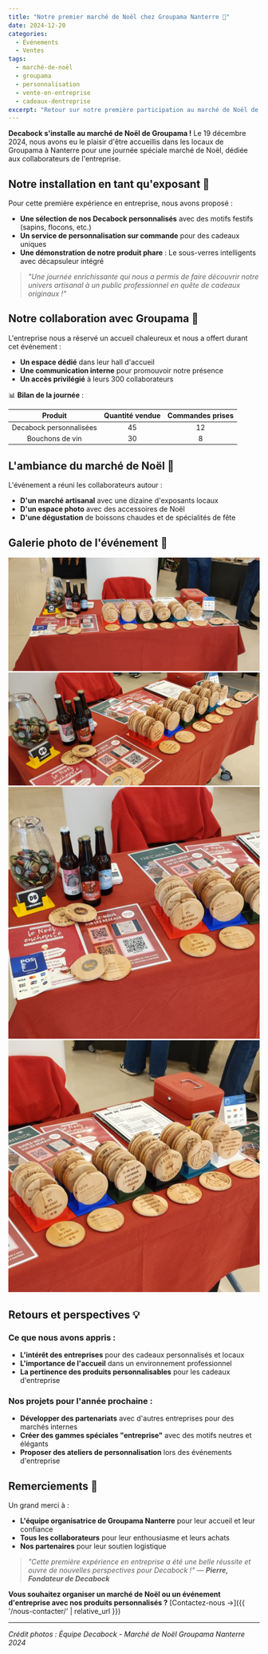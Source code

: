```yaml
---
title: "Notre premier marché de Noël chez Groupama Nanterre 🎅"
date: 2024-12-20
categories:
  - Événements
  - Ventes
tags:
  - marché-de-noël
  - groupama
  - personnalisation
  - vente-en-entreprise
  - cadeaux-dentreprise
excerpt: "Retour sur notre première participation au marché de Noël de Groupama Nanterre, où nous avons présenté nos produits personnalisables aux collaborateurs de l'entreprise."
---
```


**Decabock s'installe au marché de Noël de Groupama !** Le 19 décembre 2024, nous avons eu le plaisir d'être accueillis dans les locaux de Groupama à Nanterre pour une journée spéciale marché de Noël, dédiée aux collaborateurs de l'entreprise.


## Notre installation en tant qu'exposant 🎄

Pour cette première expérience en entreprise, nous avons proposé :
- **Une sélection de nos Decabock personnalisés** avec des motifs festifs (sapins, flocons, etc.)
- **Un service de personnalisation sur commande** pour des cadeaux uniques
- **Une démonstration de notre produit phare** : Le sous-verres intelligents avec décapsuleur intégré

> *"Une journée enrichissante qui nous a permis de faire découvrir notre univers artisanal à un public professionnel en quête de cadeaux originaux !"*

## Notre collaboration avec Groupama 🤝

L'entreprise nous a réservé un accueil chaleureux et nous a offert durant cet événement : 
- **Un espace dédié** dans leur hall d'accueil
- **Une communication interne** pour promouvoir notre présence
- **Un accès privilégié** à leurs 300 collaborateurs

📊 **Bilan de la journée** :

| Produit                | Quantité vendue | Commandes prises |
|:----------------------:|:---------------:|:-----------------:|
| Decabock personnalisées | 45              | 12               |
| Bouchons de vin        | 30              | 8                |

## L'ambiance du marché de Noël 🎅

L'événement a réuni les collaborateurs autour :
- **D'un marché artisanal** avec une dizaine d'exposants locaux
- **D'un espace photo** avec des accessoires de Noël
- **D'une dégustation** de boissons chaudes et de spécialités de fête

## Galerie photo de l'événement 📸

<div class="event-gallery">
  <div class="gallery-row">
    <img src="/assets/images/events/2024-12-19-Marche_Noel_Groupama/Stand_full.jpg" alt="Notre stand Decabock chez Groupama" class="event-photo">
    <img src="/assets/images/events/2024-12-19-Marche_Noel_Groupama/Stand_full_2.jpg" alt="Notre stand Decabock chez Groupama - Vue de coté" class="event-photo">
  </div>
  <div class="gallery-row">
    <img src="/assets/images/events/2024-12-19-Marche_Noel_Groupama/Stand_left.jpg" alt="Notre stand Decabock chez Groupama - Vue de gauche" class="event-photo">
    <img src="/assets/images/events/2024-12-19-Marche_Noel_Groupama/Stand_right.jpg" alt="Notre stand Decabock chez Groupama - Vue de droite" class="event-photo">
  </div>
</div>

## Retours et perspectives 💡

### Ce que nous avons appris :
- **L'intérêt des entreprises** pour des cadeaux personnalisés et locaux
- **L'importance de l'accueil** dans un environnement professionnel
- **La pertinence des produits personnalisables** pour les cadeaux d'entreprise

### Nos projets pour l'année prochaine :
- **Développer des partenariats** avec d'autres entreprises pour des marchés internes
- **Créer des gammes spéciales "entreprise"** avec des motifs neutres et élégants
- **Proposer des ateliers de personnalisation** lors des événements d'entreprise

## Remerciements 🙏

Un grand merci à :
- **L'équipe organisatrice de Groupama Nanterre** pour leur accueil et leur confiance
- **Tous les collaborateurs** pour leur enthousiasme et leurs achats
- **Nos partenaires** pour leur soutien logistique

> *"Cette première expérience en entreprise a été une belle réussite et ouvre de nouvelles perspectives pour Decabock !"*
> — **_Pierre, Fondateur de Decabock_**

**Vous souhaitez organiser un marché de Noël ou un événement d'entreprise avec nos produits personnalisés ?**
[Contactez-nous →]({{ '/nous-contacter/' | relative_url }})

---
*Crédit photos : Équipe Decabock - Marché de Noël Groupama Nanterre 2024*